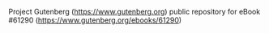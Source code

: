 Project Gutenberg (https://www.gutenberg.org) public repository for eBook #61290 (https://www.gutenberg.org/ebooks/61290)
